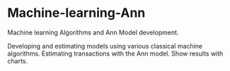 # Machine-learning-Ann
Machine learning Algorithms and Ann Model development.

Developing and estimating models using various classical machine algorithms.
Estimating transactions with the Ann model.
Show results with charts.
